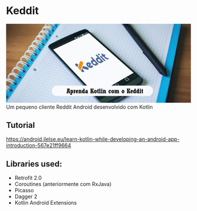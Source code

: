 # Keddit
![alt tag](https://raw.githubusercontent.com/caneto/KedditPorEtapas/master/recursos/figura.png)
Um pequeno cliente Reddit Android desenvolvido com Kotlin

## Tutorial
https://android.jlelse.eu/learn-kotlin-while-developing-an-android-app-introduction-567e21ff9664

## Libraries used:
- Retrofit 2.0
- Coroutines (anteriormente com RxJava)
- Picasso
- Dagger 2
- Kotlin Android Extensions
